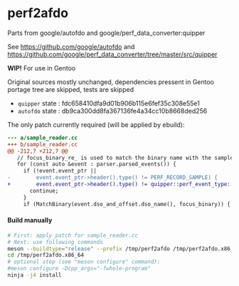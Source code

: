 # perf2afdo
Parts from google/autofdo and google/perf_data_converter:quipper

See https://github.com/google/autofdo and https://github.com/google/perf_data_converter/tree/master/src/quipper

**WIP!** For use in Gentoo

Original sources mostly unchanged, dependencies pressent in Gentoo portage tree are skipped, tests are skipped
* `quipper` state : fdc658410dfa9d01b906b115e6fef35c308e55e1
* `autofdo` state : db9ca300dd8fa367136fe4a34cc10b8668ded256

The only patch currently required (will be applied by ebuild):
```patch
--- a/sample_reader.cc
+++ b/sample_reader.cc
@@ -212,7 +212,7 @@
   // focus_binary_re_ is used to match the binary name with the samples.
   for (const auto &event : parser.parsed_events()) {
     if (!event.event_ptr ||
-        event.event_ptr->header().type() != PERF_RECORD_SAMPLE) {
+        event.event_ptr->header().type() != quipper::perf_event_type::PERF_RECORD_SAMPLE) {
       continue;
     }
     if (MatchBinary(event.dso_and_offset.dso_name(), focus_binary)) {
```

#### Build manually
```bash
# First: apply patch for sample_reader.cc
# Next: use following commands
meson --buildtype="release" --prefix /tmp/perf2afdo /tmp/perf2afdo.x86_64
cd /tmp/perf2afdo.x86_64
# optional step (see "meson configure" command):
#meson configure -Dcpp_args="-fwhole-program"
ninja -j4 install
```
